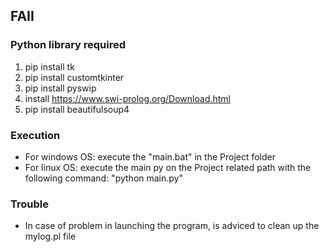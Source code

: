 ## FAII

### Python library required
1. pip install tk
2. pip install customtkinter
3. pip install pyswip
4. install https://www.swi-prolog.org/Download.html
5. pip install beautifulsoup4

### Execution
- For windows OS: execute the "main.bat" in the Project folder
- For linux OS: execute the main py on the Project related path with the following command: "python main.py"

### Trouble
- In case of problem in launching the program, is adviced to clean up the mylog.pl file

